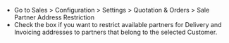 - Go to Sales \> Configuration \> Settings \> Quotation & Orders \> Sale Partner Address Restriction
- Check the box if you want to restrict available partners for Delivery and Invoicing addresses to 
  partners that belong to the selected Customer.
